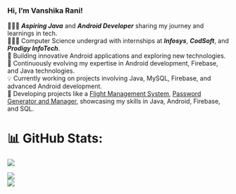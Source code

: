 ### **Hi, I’m Vanshika Rani!**

👨🏻‍💻 ***Aspiring Java*** and ***Android Developer*** sharing my journey and learnings in tech.<br/>
👨🏻‍🎓 Computer Science undergrad with internships at ***Infosys***, ***CodSoft***, and ***Prodigy InfoTech***.<br/>
📱 Building innovative Android applications and exploring new technologies.<br/>
🌟 Continuously evolving my expertise in Android development, Firebase, and Java technologies.<br/>
💡 Currently working on projects involving Java, MySQL, Firebase, and advanced Android development.<br/>
🚀 Developing projects like a [Flight Management System](https://github.com/Vanshika521/Flight-Management-System.git), [Password Generator and Manager](https://github.com/Vanshika521/Password-Generator-And-Manager-.git), showcasing my skills in Java, Android, Firebase, and SQL.<br/>

 
# 📊 GitHub Stats:
![](https://github-readme-activity-graph.vercel.app/graph?username=Vanshika521&theme=dracula&point=ff4d88)
<!--![Vanshika's GitHub stats](https://github-readme-stats.vercel.app/api?username=Vanshika521&count_private=true&show_icons=true&theme=dracula&hide_rank=false)-->
![](https://github-readme-streak-stats.herokuapp.com/?user=Vanshika521&theme=dracula&hide_border=false)<br/>
![](https://github-readme-stats.vercel.app/api/top-langs/?username=Vanshika521&theme=dracula&hide_border=false&include_all_commits=true&count_private=true&layout=compact)

<!--[![trophy](https://github-profile-trophy.vercel.app/?username=Vanshika521)](https://github.com/ryo-ma/github-profile-trophy)-->
